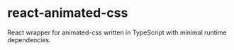 # react-animated-css
React wrapper for animated-css written in TypeScript with minimal runtime dependencies.
